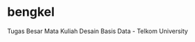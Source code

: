 bengkel
=======

Tugas Besar Mata Kuliah Desain Basis Data - Telkom University
<!-- http://bit.ly/apasihkau -->
